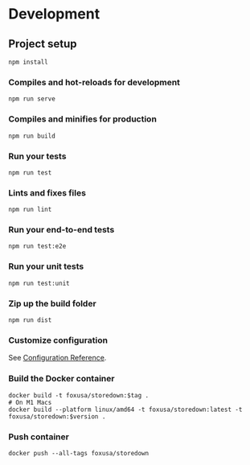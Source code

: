 # Development


## Project setup
```
npm install
```

### Compiles and hot-reloads for development
```
npm run serve
```

### Compiles and minifies for production
```
npm run build
```

### Run your tests
```
npm run test
```

### Lints and fixes files
```
npm run lint
```

### Run your end-to-end tests
```
npm run test:e2e
```

### Run your unit tests
```
npm run test:unit
```

### Zip up the build folder
```
npm run dist
```


### Customize configuration
See [Configuration Reference](https://cli.vuejs.org/config/).

### Build the Docker container
```
docker build -t foxusa/storedown:$tag .
# On M1 Macs
docker build --platform linux/amd64 -t foxusa/storedown:latest -t foxusa/storedown:$version .
```

### Push container
```
docker push --all-tags foxusa/storedown
```